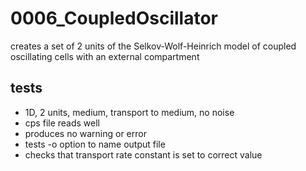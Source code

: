 # 0006_CoupledOscillator

creates a set of 2 units of the Selkov-Wolf-Heinrich model of coupled oscillating cells with an external compartment

## tests

- 1D, 2 units, medium, transport to medium, no noise
- cps file reads well
- produces no warning or error
- tests -o option to name output file
- checks that transport rate constant is set to correct value
